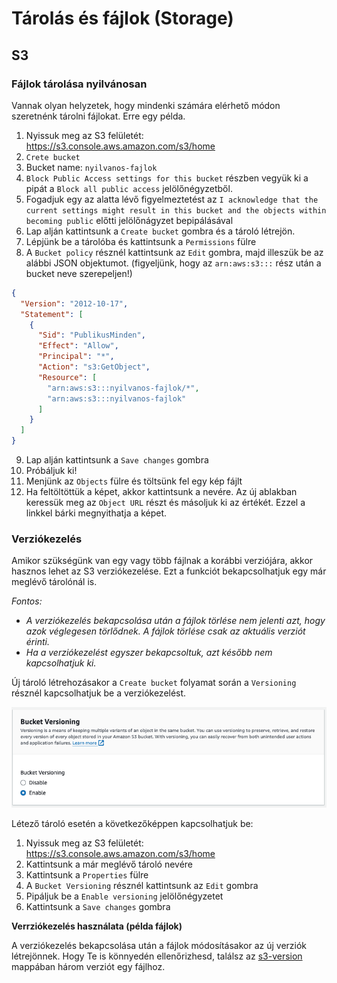 # Tárolás és fájlok (Storage)

## S3

### Fájlok tárolása nyilvánosan

Vannak olyan helyzetek, hogy mindenki számára elérhető módon szeretnénk tárolni fájlokat. Erre egy példa.

1. Nyissuk meg az S3 felületét: https://s3.console.aws.amazon.com/s3/home
2. `Crete bucket`
3. Bucket name: `nyilvanos-fajlok`
4. `Block Public Access settings for this bucket` részben vegyük ki a pipát a `Block all public access` jelölőnégyzetből.
5. Fogadjuk egy az alatta lévő figyelmeztetést az `I acknowledge that the current settings might result in this bucket and the objects within becoming public` előtti jelölőnágyzet bepipálásával
6. Lap alján kattintsunk a `Create bucket` gombra és a tároló létrejön.
7. Lépjünk be a tárolóba és kattintsunk a `Permissions` fülre
8. A `Bucket policy` résznél kattintsunk az `Edit` gombra, majd illeszük be az alábbi JSON objektumot. (figyeljünk, hogy az `arn:aws:s3:::` rész után a bucket neve szerepeljen!)

```json
{
  "Version": "2012-10-17",
  "Statement": [
    {
      "Sid": "PublikusMinden",
      "Effect": "Allow",
      "Principal": "*",
      "Action": "s3:GetObject",
      "Resource": [
        "arn:aws:s3:::nyilvanos-fajlok/*",
        "arn:aws:s3:::nyilvanos-fajlok"
      ]
    }
  ]
}
```

9. Lap alján kattintsunk a `Save changes` gombra
10. Próbáljuk ki!
11. Menjünk az `Objects` fülre és töltsünk fel egy kép fájlt
12. Ha feltöltöttük a képet, akkor kattintsunk a nevére. Az új ablakban keressük meg az `Object URL` részt és másoljuk ki az értékét. Ezzel a linkkel bárki megnyithatja a képet.

### Verziókezelés

Amikor szükségünk van egy vagy több fájlnak a korábbi verziójára, akkor hasznos lehet az S3 verziókezelése. Ezt a funkciót bekapcsolhatjuk egy már meglévő tárolónál is.

_Fontos:_

- _A verziókezelés bekapcsolása után a fájlok törlése nem jelenti azt, hogy azok véglegesen törlődnek. A fájlok törlése csak az aktuális verziót érinti._
- _Ha a verziókezelést egyszer bekapcsoltuk, azt később nem kapcsolhatjuk ki._

Új tároló létrehozásakor a `Create bucket` folyamat során a `Versioning` résznél kapcsolhatjuk be a verziókezelést.

![Versioning](./images/aws-s3-versioning.png)

Létező tároló esetén a következőképpen kapcsolhatjuk be:

1. Nyissuk meg az S3 felületét: https://s3.console.aws.amazon.com/s3/home
2. Kattintsunk a már meglévő tároló nevére
3. Kattintsunk a `Properties` fülre
4. A `Bucket Versioning` résznél kattintsunk az `Edit` gombra
5. Pipáljuk be a `Enable versioning` jelölőnégyzetet
6. Kattintsunk a `Save changes` gombra

**Verrziókezelés használata (példa fájlok)**

A verziókezelés bekapcsolása után a fájlok módosításakor az új verziók létrejönnek. Hogy Te is könnyedén ellenőrizhesd, találsz az [s3-version](./s3-version/Readme.md) mappában három verziót egy fájlhoz.
